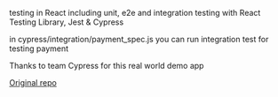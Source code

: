 testing in React including unit, e2e and integration testing with React Testing Library, Jest & Cypress

in cypress/integration/payment_spec.js you can run integration test for testing payment

Thanks to team Cypress for this real world demo app 

<a href="https://github.com/cypress-io/cypress-realworld-app">Original repo</a>
